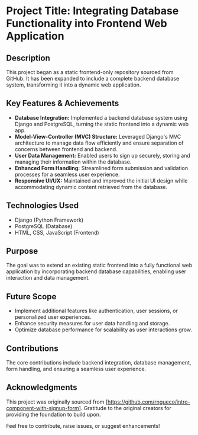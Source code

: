 # Project Title: Integrating Database Functionality into Frontend Web Application

## Description
This project began as a static frontend-only repository sourced from GitHub. It has been expanded to include a complete backend database system, transforming it into a dynamic web application.

## Key Features & Achievements
- **Database Integration:** Implemented a backend database system using Django and PostgreSQL, turning the static frontend into a dynamic web app.
- **Model-View-Controller (MVC) Structure:** Leveraged Django's MVC architecture to manage data flow efficiently and ensure separation of concerns between frontend and backend.
- **User Data Management:** Enabled users to sign up securely, storing and managing their information within the database.
- **Enhanced Form Handling:** Streamlined form submission and validation processes for a seamless user experience.
- **Responsive UI/UX:** Maintained and improved the initial UI design while accommodating dynamic content retrieved from the database.

## Technologies Used
- Django (Python Framework)
- PostgreSQL (Database)
- HTML, CSS, JavaScript (Frontend)

## Purpose
The goal was to extend an existing static frontend into a fully functional web application by incorporating backend database capabilities, enabling user interaction and data management.

## Future Scope
- Implement additional features like authentication, user sessions, or personalized user experiences.
- Enhance security measures for user data handling and storage.
- Optimize database performance for scalability as user interactions grow.

## Contributions
The core contributions include backend integration, database management, form handling, and ensuring a seamless user experience.

## Acknowledgments
This project was originally sourced from [https://github.com/rngueco/intro-component-with-signup-form]. Gratitude to the original creators for providing the foundation to build upon.

Feel free to contribute, raise issues, or suggest enhancements!
